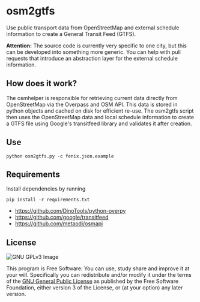 osm2gtfs
========

Use public transport data from OpenStreetMap and external schedule information to create a General Transit Feed (GTFS).

**Attention:** The source code is currently very specific to one city, but this can be developed into something more generic.
You can help with pull requests that introduce an abstraction layer for the external schedule information.

How does it work?
-----------------

The osmhelper is responsible for retrieving current data directly from OpenStreetMap
via the Overpass and OSM API.
This data is stored in python objects and cached on disk for efficient re-use.
The osm2gtfs script then uses the OpenStreetMap data and local schedule information
to create a GTFS file using Google's transitfeed library and validates it after creation.

Use
------------

    python osm2gtfs.py -c fenix.json.example

Requirements
------------

Install dependencies by running

    pip install -r requirements.txt

* https://github.com/DinoTools/python-overpy
* https://github.com/google/transitfeed
* https://github.com/metaodi/osmapi

License
-------

![GNU GPLv3 Image](https://www.gnu.org/graphics/gplv3-127x51.png)

This program is Free Software: You can use, study share and improve it at your
will. Specifically you can redistribute and/or modify it under the terms of the
[GNU General Public License](https://www.gnu.org/licenses/gpl.html) as
published by the Free Software Foundation, either version 3 of the License, or
(at your option) any later version.
